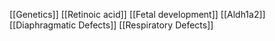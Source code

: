 [[Genetics]]
[[Retinoic acid]]
[[Fetal development]]
[[Aldh1a2]]
[[Diaphragmatic Defects]]
[[Respiratory Defects]]
